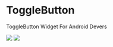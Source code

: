 ToggleButton
============

ToggleButton Widget For Android Devers

<img src="https://github.com/zcweng/ToggleButton/blob/master/ToggleButtonSample/21879.gif"/>
<img src="https://github.com/zcweng/ToggleButton/blob/master/ToggleButtonSample/device-2014-08-31-231538.png"/>

